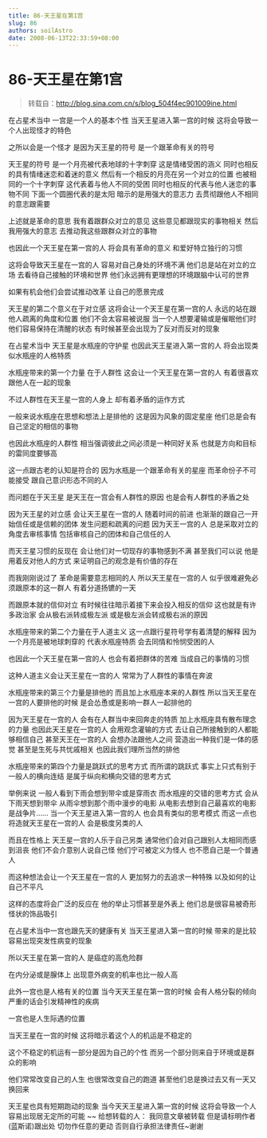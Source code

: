 ```yaml
---
title: 86-天王星在第1宫
slug: 86
authors: soilAstro
date: 2008-06-13T22:33:59+08:00
---
```

# 86-天王星在第1宫

> 转载自：http://blog.sina.com.cn/s/blog_504f4ec901009ine.html


在占星术当中
一宫是一个人的基本个性
当天王星进入第一宫的时候
这将会导致一个人出现怪才的特色

之所以会是一个怪才
是因为天王星的符号
是一个跟革命有关的符号

天王星的符号
是一个月亮被代表地球的十字刺穿
这是情绪受困的涵义
同时也相反的具有情绪迷恋和着迷的意义
然后有一个相反的月亮在另一个对立的位置
也被相同的一个十字刺穿
这代表着与他人不同的受困
同时也相反的代表与他人迷恋的事物不同
下面一个圆圈代表的是太阳
暗示的是用强大的意志力
去贯彻跟他人不相同的意志跟需要

上述就是革命的意思
我有着跟群众对立的意见
这些意见都跟现实的事物相关
然后我用强大的意志
去推动我这些跟群众对立的事物

也因此一个天王星在第一宫的人
将会具有革命的意义
和爱好特立独行的习惯

这将会导致天王星在一宫的人
容易对自己身处的环境不满
他们总是站在对立的立场
去看待自己接触的环境和世界
他们永远拥有更理想的环境跟脑中认可的世界

如果有机会他们会尝试推动改革
让自己的愿景完成

天王星的第二个意义在于对立感
这将会让一个天王星在第一宫的人
永远的站在跟他人疏离的角度和位置
他们不会太容易被说服
当一个人想要灌输或是催眠他们时
他们容易保持在清醒的状态
有时候甚至会出现为了反对而反对的现象

在占星术当中
天王星是水瓶座的守护星
也因此天王星进入第一宫的人
将会出现类似水瓶座的人格特质

水瓶座带来的第一个力量
在于人群性
这会让一个天王星在第一宫的人
有着很喜欢跟他人在一起的现象

不过人群性在天王星一宫的人身上
却有着矛盾的运作方式

一般来说水瓶座在思想和想法上是排他的
这是因为风象的固定星座
他们总是会有自己坚定的相信的事物

也因此水瓶座的人群性
相当强调彼此之间必须是一种同好关系
也就是方向和目标的雷同度要够高

这一点跟古老的认知是符合的
因为水瓶是一个跟革命有关的星座
而革命份子不可能接受
跟自己意识形态不同的人

而问题在于天王星
是天王在一宫会有人群性的原因
也是会有人群性的矛盾之处

因为天王星的对立感
会让天王星在一宫的人
随着时间的前进
也渐渐的跟自己一开始信任或是信赖的团体
发生问题和疏离的问题
因为天王一宫的人
总是采取对立的角度去审核事情
包括审核自己的团体和自己信任的人

而天王星习惯的反现在
会让他们对一切现存的事物感到不满
甚至我们可以说
他是用着反对他人的方式
来证明自己的观念是有价值的存在

而我刚刚说过了
革命是需要意志相同的人
所以天王星在一宫的人
似乎很难避免必须跟原本的这一群人
有着分道扬镳的一天

而跟原本就的信仰对立
有时候往往暗示着接下来会投入相反的信仰
这也就是有许多政治家
会从极右派转成极左派
或是极左派会转成极右派的原因

水瓶座带来的第二个力量在于人道主义
这一点跟行星符号学有着清楚的解释
因为一个月亮是被地球刺穿的
代表水瓶座特质
会去同情和怜悯受困的人

也因此一个天王星在第一宫的人
也会有着把群体的苦难
当成自己的事情的习惯

这种人道主义会让天王星在一宫的人
常常为了人群性的事情在奔波

水瓶座带来的第三个力量是排他的
而且加上水瓶座本来的人群性
所以当天王星在一宫的人要排他的时候
是会怂恿或是影响一群人一起排他的

因为天王星在一宫的人
会有在人群当中来回奔走的特质
加上水瓶座具有散布理念的力量
也因此天王星在一宫的人
会用观念灌输的方式
去让自己所接触到的人都能够相信自己
甚至天王在一宫的人
会想办法跟他人之间
营造出一种我们是一体的感觉
甚至是生死与共忧戚相关
也因此我们理所当然的排他

水瓶座带来的第四个力量是跳跃式的思考方式
而所谓的跳跃式
事实上只式有别于一般人的横向连结
是属于纵向和横向交错的思考方式

举例来说
一般人看到下雨会想到带伞或是穿雨衣
而水瓶座的交错的思考方式
会从下雨天想到带伞
从雨伞想到那个雨中漫步的电影
从电影去想到自己最喜欢的电影是战争片……
当一个天王星进入第一宫的人
也会具有类似的思考模式
而这一点也将造就天王星在一宫的人
会是极度另类的人

而且在性格上
天王星一宫的人乐于自己另类
通常他们会对自己跟别人太相同而感到沮丧
他们不会介意别人说自己怪
他们宁可被定义为怪人
也不愿自己是一个普通人

而这种想法会让一个天王星在一宫的人
更加努力的去追求一种特殊
以及如何的让自己不平凡

这样的态度将会广泛的反应在
他的举止习惯甚至是外表上
他们总是很容易被奇形怪状的饰品吸引

在占星术当中一宫也跟先天的健康有关
当天王星进入第一宫的时候
带来的是比较容易出现突发性病变的现象

所以天王星在第一宫的人
是癌症的高危险群

在内分泌或是腺体上
出现意外病变的机率也比一般人高

此外一宫也是人格有关的位置
当今天天王星在第一宫的时候
会有人格分裂的倾向
严重的话会引发精神性的疾病

一宫也是人生际遇的位置

当天王星在一宫的时候
这将暗示着这个人的机运是不稳定的

这个不稳定的机运有一部分是因为自己的个性
而另一个部分则来自于环境或是群众的影响

他们常常改变自己的人生
也很常改变自己的跑道
甚至他们总是换过去又有一天又换回来

天王星也具有短期跑动的现象
当今天天王星进入第一宫的时候
这将会导致一个人容易出现居无定所的可能
~~
给想转载的人：
我同意文章被转载
但是请标明作者(蓝斯诺)跟出处
切勿作任意的更动
否则自行承担法律责任~谢谢


  